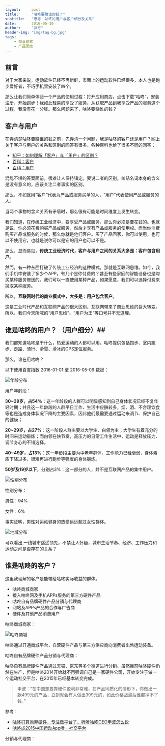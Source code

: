```yaml
---
layout:     post
title:      "咕咚要赚谁的钱？"
subtitle:   "思考：咕咚的用户与客户细分及关系"
date:       2016-05-10
author:     "渊兮"
header-img: "img/tag-bg.jpg"
tags:
    - 商业模式
    - 产品思维
---
```


## 前言 ##

对于大家来说，运动软件已经不再新鲜，市面上的运动软件已经很多，本人也是跑步爱好者，不巧手机里安装了四个。

那么让我们简单体验一个产品的使用过程：打开应用商店，点击下载“咕咚”，安装注册，开始跑步！我如此轻易的享受了服务，从获取产品到我享受产品的服务这个过程，我没有花一分钱。那么问题来了，咕咚要赚谁的钱？

## 客户与用户 ##

在弄清楚咕咚要赚谁的钱之前，先弄清一个问题，我是咕咚的客户还是用户？网上关于客户与用户的关系和区别的回答有很多，各种百科也给了很多不同的回答：

- [知乎：如何理解「客户」与「用户」的区别？](https://www.zhihu.com/question/20401408 "知乎：如何理解「客户」与「用户」的区别？")
- [百科：客户](http://baike.baidu.com/view/88584.htm "客户")
- [百科：用户](http://baike.baidu.com/view/200012.htm)

混乱不堪的答案面前，很难让人保持镇定。要说二者的区别，纠结名词本身的含义是没有意义的，应该关注二者事实的区别。

那么，不如就用“客户”代表为产品或服务买单的人，“用户”代表使用产品或服务的人。

当两个事物的含义关系有矛盾时，那么很有可能是时间维度上发生转变。

我们知道，在传统工业经济中，要享受产品或服务，那么你必须是要花钱的。也就是说，你必须花费购买产品或服务，然后才享有产品或服务的使用权。而当你消费购买产品或服务的时候，那么你就是他们客户。买了产品回家，你可以使用，也可以不使用它，也就是说你可以是它的用户也可以不是。

那么，显而易见，**传统工业经济时代，客户与用户之间的关系大多是：客户包含用户**。

然而，有一种东西打破了传统工业经济的这种模式，那就是互联网思维。如今，我们手机中安装了多少个APP，有几个是你付费的？甚至有些家庭的智能设备也是购买某种服务赠送的。我们可以一直使用某种产品，如果愿意，我们可以选择付费来换取某种服务。

所以，**互联网时代的商业模式中，大多是：用户包含客户**。

这是工业时代产品和互联网产品的很大区别，互联网带来了商业思维的巨大转变。所以，我们今天所喊的“用户思维”、“用户为王”等口号并不无道理。

## 谁是咕咚的用户？ （用户细分）##

我们都知道咕咚是干什么，热爱运动的人都可以用。咕咚提供包括跑步、室内跑步、走路、骑行、滑雪、滑冰的GPS定位服务。

那么，谁在用咕咚？

以下使用百度指数  2016-01-01 至 2016-05-09 数据：

![年龄分布](http://o6ffmzmqs.bkt.clouddn.com/img/articles/03-001.png?watermark/2/text/dWFueGkuY29t/font/5a6L5L2T/fontsize/250/fill/IzY5Njk2OQ==/dissolve/100/gravity/SouthEast/dx/10/dy/10)

用户年龄段：

**30~39岁，占54%**：这一年龄段的人群可以明显感知到自己身体状况已经不复年轻时期；并且这一年龄段的人群平日工作、生活中应酬较多，烟、酒、不合理饮食等也是造成身体状况下降的主要因素，因此他们最需要通过运动来调节、保护自己的健康；

**20~29岁，占27%**：这一阶段人群主要以大学生、白领为主；大学生有着充分的时间来运动锻炼；而白领在快节奏，高压力的日常工作生活中，运动是释放压力、调节身心的不错选择。

**40~49岁，占13%**：这一年龄段主要为中老年群体，工作能力已经衰弱，身体素质下降过多，很难再进行跑步等强度的身体锻炼。

**50岁及19岁以下**，分别占3%：这一部分的人，并不是互联网产品的集中用户。

![性别分布](http://o6ffmzmqs.bkt.clouddn.com/img/articles/03-002.png?watermark/2/text/dWFueGkuY29t/font/5a6L5L2T/fontsize/250/fill/IzY5Njk2OQ==/dissolve/100/gravity/SouthEast/dx/10/dy/10)

性别分布：

男性：94%

女性：6%

事实证明，男性对运动健身的热爱远远超过女性群体。

![地域分布](http://o6ffmzmqs.bkt.clouddn.com/img/articles/03-003.png?watermark/2/text/dWFueGkuY29t/font/5a6L5L2T/fontsize/250/fill/IzY5Njk2OQ==/dissolve/100/gravity/SouthEast/dx/10/dy/10)

可以看出,一线城市遥遥领先，不禁让人怀疑，城市生活节奏、经济、工作压力和运动之间是否存在的关系？

## 谁是咕咚的客户？ ##

这里我理解的客户是能带给咕咚实际收益的群体。

- 咕咚商城商家
- 接入咕咚网及手机APPs服务的第三方硬件产品
- 咕咚自有品牌硬件产品分销与代理商
- 网站及APPs产品的合作与广告商
- 硬件及其他产品消费用户

咕咚商城商家：

![咕咚商城](http://o6ffmzmqs.bkt.clouddn.com/img/articles/03-004.png)

咕咚通过开通商城平台，自营硬件产品与第三方供应商向消费者出售运动装备。

咕咚自有品牌硬件产品分销与代理商：

咕咚自有品牌硬件产品通过天猫、京东等多个渠道进行分销。虽然目前咕咚硬件仍然在生产，但是咕咚2014开始就不再强调自己是一家硬件公司，开始专注于做一个运动社交平台，在2015年已经基本转变完成。

>申波：“在中国想要靠硬件盈利非常难，在产品同质化的情形下，你做出一款499元的产品，立刻就会有人做出399元的，如此价格战最后谁都挣不了钱。”

参考：

- [咕咚打算抛弃硬件，专注做平台了，听听咕咚CEO申波怎么说](http://mt.sohu.com/20150702/n416031538.shtml)
- [咕咚成2015中国运动App唯一社交平台](http://www.chinabyte.com/426/13490926.shtml)

分销与代理商：



